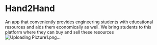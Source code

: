 # Hand2Hand
An app that conveniently provides engineering students with educational resources and aids them economically as well. We bring students to this platform where they can buy and sell these resources
![Uploading Picture1.png…]()
